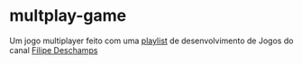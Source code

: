 # multplay-game
Um jogo multiplayer feito com uma [playlist](https://www.youtube.com/playlist?list=PLMdYygf53DP5SVQQrkKCVWDS0TwYLVitL) de desenvolvimento de Jogos do canal [Filipe Deschamps](https://www.youtube.com/channel/UCU5JicSrEM5A63jkJ2QvGYw)
